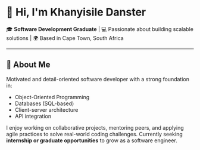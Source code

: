 # 👋 Hi, I'm Khanyisile Danster  

🎓 **Software Development Graduate** | 💻 Passionate about building scalable solutions | 🌍 Based in Cape Town, South Africa  

---

## 🚀 About Me  
Motivated and detail-oriented software developer with a strong foundation in:  
- Object-Oriented Programming  
- Databases (SQL-based)  
- Client-server architecture  
- API integration  

I enjoy working on collaborative projects, mentoring peers, and applying agile practices to solve real-world coding challenges. Currently seeking **internship or graduate opportunities** to grow as a software engineer.  
